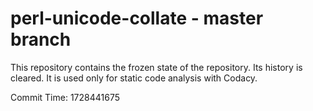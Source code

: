 # perl-unicode-collate - master branch

This repository contains the frozen state of the repository.
Its history is cleared. It is used only for static code
analysis with Codacy.

Commit Time: 1728441675